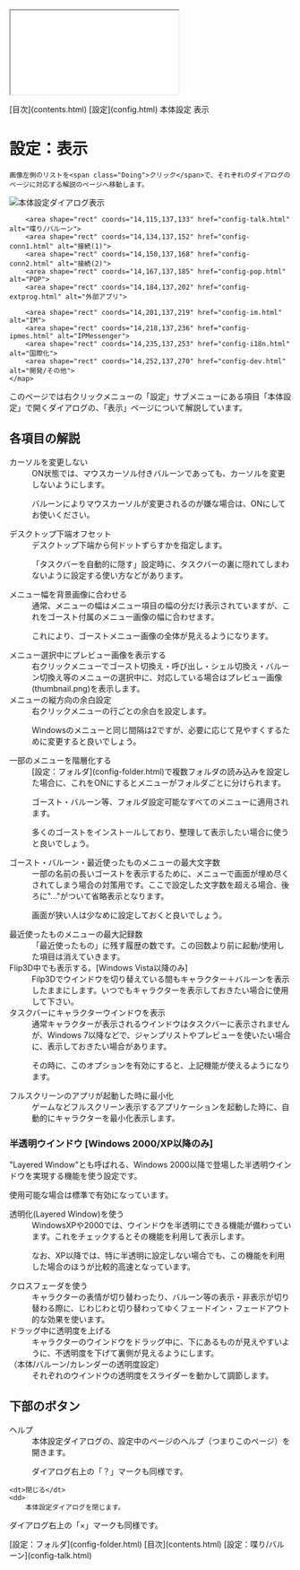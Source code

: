 <?xml version="1.0" encoding="UTF-8"?>
<!DOCTYPE.html PUBLIC "-//W3C//DTD XHTML 1.0 Frameset//EN" "http://www.w3.org/TR/.htmll1/DTD/.html1-frameset.dtd">
<html xmlns="http://www.w3.org/1999/xhtml" lang="ja" xml:lang="ja">
<head>
  <meta http-equiv="content-type" content="text/html; charset=UTF-8" />
  <meta http-equiv="content-style-type" content="text/css" />
  <title>設定：表示</title>
  <link rel="stylesheet" type="text/css" href="about.css" />
</head>
<body>
<div id="sidebar">
	<iframe src="contents.html" name="sidebar">
		フレーム非対応の環境では以下の目次ページからご覧ください。

[目次](contents.html)
	</iframe>
</div>
<div id="text">
<div id="breadcrumb">
	<span class="Upper">[目次](contents.html)</span>
	<span class="Upper">[設定](config.html)</span>
	<span class="Upper">本体設定</span>
	表示
</div>
<!-------------------------------------------------------------------------------------------------------------------------------->

# 設定：表示

	画像左側のリストを<span class="Doing">クリック</span>で、それぞれのダイアログのページに対応する解説のページへ移動します。

![本体設定ダイアログ表示](image/config-disp/0.png)
	<map name="configdialog" id="configdialog">
		<area shape="rect" coords="14,31,137,46" href="config-ippan.html" alt="一般">
		<area shape="rect" coords="14,47,137,66" href="config-ghost.html" alt="ゴースト(1)">
		<area shape="rect" coords="14,66,137,82" href="config-ghost2.html" alt="ゴースト(2)">
		<area shape="rect" coords="14,82,137,98" href="config-folder.html" alt="フォルダ">
		<area shape="rect" coords="14,98,137,114" href="config-disp.html" alt="表示">

		<area shape="rect" coords="14,115,137,133" href="config-talk.html" alt="喋り/バルーン">
		<area shape="rect" coords="14,134,137,152" href="config-conn1.html" alt="接続(1)">
		<area shape="rect" coords="14,150,137,168" href="config-conn2.html" alt="接続(2)">
		<area shape="rect" coords="14,167,137,185" href="config-pop.html" alt="POP">
		<area shape="rect" coords="14,184,137,202" href="config-extprog.html" alt="外部アプリ">

		<area shape="rect" coords="14,201,137,219" href="config-im.html" alt="IM">
		<area shape="rect" coords="14,218,137,236" href="config-ipmes.html" alt="IPMessenger">
		<area shape="rect" coords="14,235,137,253" href="config-i18n.html" alt="国際化">
		<area shape="rect" coords="14,252,137,270" href="config-dev.html" alt="開発/その他">
	</map>

このページでは右クリックメニューの「設定」サブメニューにある項目「本体設定」で開くダイアログの、「表示」ページについて解説しています。

## 各項目の解説

<dl>
   <dt>カーソルを変更しない</dt>   
   <dd>ON状態では、マウスカーソル付きバルーンであっても、カーソルを変更しないようにします。

   バルーンによりマウスカーソルが変更されるのが嫌な場合は、ONにしてお使いください。　</dd>

   <dt>デスクトップ下端オフセット</dt>
   <dd>デスクトップ下端から何ドットずらすかを指定します。

   「タスクバーを自動的に隠す」設定時に、タスクバーの裏に隠れてしまわないように設定する使い方などがあります。　</dd>

   <dt>メニュー幅を背景画像に合わせる</dt>
   <dd>通常、メニューの幅はメニュー項目の幅の分だけ表示されていますが、これをゴースト付属のメニュー画像の幅に合わせます。

   これにより、ゴーストメニュー画像の全体が見えるようになります。
   </dd>

   <dt>メニュー選択中にプレビュー画像を表示する</dt>
   <dd>右クリックメニューでゴースト切換え・呼び出し・シェル切換え・バルーン切換え等のメニューの選択中に、対応している場合はプレビュー画像(thumbnail.png)を表示します。</dd>

   <dt>メニューの縦方向の余白設定</dt>
   <dd>右クリックメニューの行ごとの余白を設定します。

   Windowsのメニューと同じ間隔は2ですが、必要に応じて見やすくするために変更すると良いでしょう。</dd>

   <dt>一部のメニューを階層化する</dt>
   <dd>[設定：フォルダ](config-folder.html)で複数フォルダの読み込みを設定した場合に、これをONにするとメニューがフォルダごとに分けられます。

   ゴースト・バルーン等、フォルダ設定可能なすべてのメニューに適用されます。

   多くのゴーストをインストールしており、整理して表示したい場合に使うと良いでしょう。</dd>

   <dt>ゴースト・バルーン・最近使ったものメニューの最大文字数</dt>
   <dd>一部の名前の長いゴーストを表示するために、メニューで画面が埋め尽くされてしまう場合の対策用です。ここで設定した文字数を超える場合、後ろに"..."がついて省略表示となります。

   画面が狭い人は少なめに設定しておくと良いでしょう。</dd>

   <dt>最近使ったものメニューの最大記録数</dt>
   <dd>「最近使ったもの」に残す履歴の数です。この回数より前に起動/使用した項目は消えていきます。</dd>

   <dt>Flip3D中でも表示する。<span class="System">[Windows Vista以降のみ]</span></dt>
   <dd>Filp3Dでウインドウを切り替えている間もキャラクター＋バルーンを表示したままにします。いつでもキャラクターを表示しておきたい場合に使用して下さい。</dd>

   <dt>タスクバーにキャラクターウインドウを表示</dt>
   <dd>
   通常キャラクターが表示されるウインドウはタスクバーに表示されませんが、Windows 7以降などで、ジャンプリストやプレビューを使いたい場合に、表示しておきたい場合があります。

その時に、このオプションを有効にすると、上記機能が使えるようになります。

   <dt>フルスクリーンのアプリが起動した時に最小化</dt>
   <dd>ゲームなどフルスクリーン表示するアプリケーションを起動した時に、自動的にキャラクターを最小化表示します。</dd>
</dl>

### 半透明ウインドウ <span class="System">[Windows 2000/XP以降のみ]</span>

"Layered Window"とも呼ばれる、Windows 2000以降で登場した半透明ウインドウを実現する機能を使う設定です。

使用可能な場合は標準で有効になっています。

<dl>
  <dt>透明化(Layered Window)を使う</dt>
   <dd>
   WindowsXPや2000では、ウインドウを半透明にできる機能が備わっています。これをチェックするとその機能を利用して表示します。

   なお、XP以降では、特に半透明に設定しない場合でも、この機能を利用した場合のほうが比較的高速となっています。
   </dd>

   <dt>クロスフェーダを使う</dt>
   <dd>
   キャラクターの表情が切り替わったり、バルーン等の表示・非表示が切り替わる際に、じわじわと切り替わってゆくフェードイン・フェードアウト的な効果を使います。
   </dd>

   <dt>ドラッグ中に透明度を上げる</dt>
   <dd>キャラクターのウインドウをドラッグ中に、下にあるものが見えやすいように、不透明度を下げて裏側が見えるようにします。</dd>

   <dt>（本体/バルーン/カレンダーの透明度設定）</dt>
   <dd>それぞれのウインドウの透明度をスライダーを動かして調節します。</dd>
</dl>

## 下部のボタン

<dl>
	<dt>ヘルプ</dt>
	<dd>
		本体設定ダイアログの、設定中のページのヘルプ（つまりこのページ）を開きます。

ダイアログ右上の「？」マークも同様です。
	</dd>

	<dt>閉じる</dt>
	<dd>
		本体設定ダイアログを閉じます。

ダイアログ右上の「×」マークも同様です。
	</dd>
</dl>

<!-------------------------------------------------------------------------------------------------------------------------------->
<div id="navigation">
	<span class="Prev">[設定：フォルダ](config-folder.html)</span>
	<span class="Return">[目次](contents.html)</span>
	<span class="Next">[設定：喋り/バルーン](config-talk.html)</span>
</div>
</div>
<body>
</html>